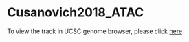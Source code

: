 # Cusanovich2018_ATAC
To view the track in UCSC genome browser, please click [here](http://genome.ucsc.edu/cgi-bin/hgTracks?db=mm9&hubUrl=https://github.com/zhou-lab/trackHub/blob/master/Cusanovich2018_ATAC/hub.txt)
